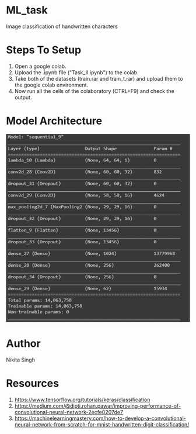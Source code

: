 # ML_task
Image classification of handwritten characters

# Steps To Setup

1. Open a google colab.
2. Upload the .ipynb file ("Task_II.ipynb") to the colab.
3. Take both of the datasets (train.rar and train_t.rar) and upload them to the google colab environment.
4. Now run all the cells of the colaboratory (CTRL+F9) and check the output.

# Model Architecture

![MA](https://github.com/nikitasingh01/ML_task/blob/main/Images_ML/1.PNG)
# Author
Nikita Singh
# Resources
1. https://www.tensorflow.org/tutorials/keras/classification
2. https://medium.com/@dipti.rohan.pawar/improving-performance-of-convolutional-neural-network-2ecfe0207de7
3. https://machinelearningmastery.com/how-to-develop-a-convolutional-neural-network-from-scratch-for-mnist-handwritten-digit-classification/ 
